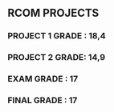 ## RCOM PROJECTS 

### PROJECT 1 GRADE : 18,4
### PROJECT 2 GRADE: 14,9
### EXAM GRADE : 17 
### FINAL GRADE : 17
